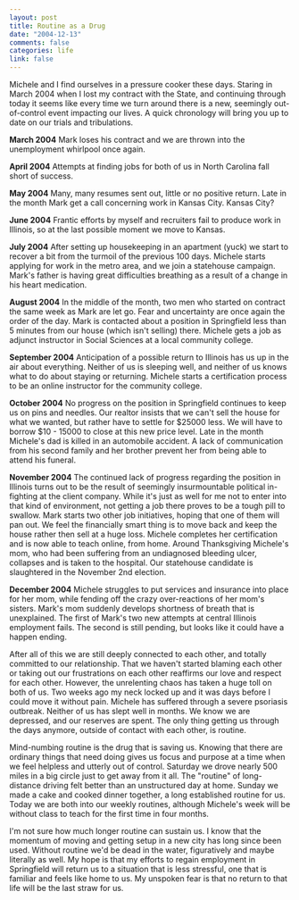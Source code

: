 ```yaml
--- 
layout: post
title: Routine as a Drug
date: "2004-12-13"
comments: false
categories: life
link: false
---
```

Michele and I find ourselves in a pressure cooker these days. Staring in March 2004 when I lost my contract with the State, and continuing through today it seems like every time we turn around there is a new, seemingly out-of-control event impacting our lives. A quick chronology will bring you up to date on our trials and tribulations.

<b>March 2004</b> Mark loses his contract and we are thrown into the unemployment whirlpool once again.

<b>April 2004</b> Attempts at finding jobs for both of us in North Carolina fall short of success.

<b>May 2004</b> Many, many resumes sent out, little or no positive return. Late in the month Mark get a call concerning work in Kansas City. Kansas City?

<b>June 2004</b> Frantic efforts by myself and recruiters fail to produce work in Illinois, so at the last possible moment we move to Kansas.

<b>July 2004</b> After setting up housekeeping in an apartment (yuck) we start to recover a bit from the turmoil of the previous 100 days. Michele starts applying for work in the metro area, and we join a statehouse campaign. Mark's father is having great difficulties breathing as a result of a change in his heart medication.

<b>August 2004</b> In the middle of the month, two men who started on contract the same week as Mark are let go. Fear and uncertainty are once again the order of the day.  Mark is contacted about a position in Springfield less than 5 minutes from our house (which isn't selling) there. Michele gets a job as adjunct instructor in Social Sciences at a local community college.

<b>September 2004</b> Anticipation of a possible return to Illinois has us up in the air about everything. Neither of us is sleeping well, and neither of us knows what to do about staying or returning. Michele starts a certification process to be an online instructor for the community college.

<b>October 2004</b> No progress on the position in Springfield continues to keep us on pins and needles. Our realtor insists that we can't sell the house for what we wanted, but rather have to settle for $25000 less. We will have to borrow $10 - 15000 to close at this new price level. Late in the month Michele's dad is killed in an automobile accident. A lack of communication from his second family and her brother prevent her from being able to attend his funeral.

<b>November 2004</b> The continued lack of progress regarding the position in Illinois turns out to be the result of seemingly insurmountable political in-fighting at the client company. While it's just as well for me not to enter into that kind of environment, not getting a job there proves to be a tough pill to swallow. Mark starts two other job initiatives, hoping that one of them will pan out. We feel the financially smart thing is to move back and keep the house rather then sell at a huge loss. Michele completes her certification and is now able to teach online, from home. Around Thanksgiving Michele's mom, who had been suffering from an undiagnosed bleeding ulcer, collapses and is taken to the hospital. Our statehouse candidate is slaughtered in the November 2nd election.

<b>December 2004</b> Michele struggles to put services and insurance into place for her mom, while fending off the crazy over-reactions of her mom's sisters. Mark's mom suddenly develops shortness of breath that is unexplained. The first of Mark's two new attempts at central Illinois employment fails. The second is still pending, but looks like it could have a happen ending.

After all of this we are still deeply connected to each other, and totally committed to our relationship. That we haven't started blaming each other or taking out our frustrations on each other reaffirms our love and respect for each other. However, the unrelenting chaos has taken a huge toll on both of us. Two weeks ago my neck locked up and it was days before I could move it without pain. Michele has suffered through a severe psoriasis outbreak. Neither of us has slept well in months. We know we are depressed, and our reserves are spent. The only thing getting us through the days anymore, outside of contact with each other, is routine.

Mind-numbing routine is the drug that is saving us. Knowing that there are ordinary things that need doing gives us focus and purpose at a time when we feel helpless and utterly out of control. Saturday we drove nearly 500 miles in a big circle just to get away from it all. The "routine" of long-distance driving felt better than an unstructured day at home. Sunday we made a cake and cooked dinner together, a long established routine for us. Today we are both into our weekly routines, although Michele's week will be without class to teach for the first time in four months.

I'm not sure how much longer routine can sustain us. I know that the momentum of moving and getting setup in a new city has long since been used. Without routine we'd be dead in the water, figuratively and maybe literally as well. My hope is that my efforts to regain employment in Springfield will return us to a situation that is less stressful, one that is familiar and feels like home to us. My unspoken fear is that no return to that life will be the last straw for us.
